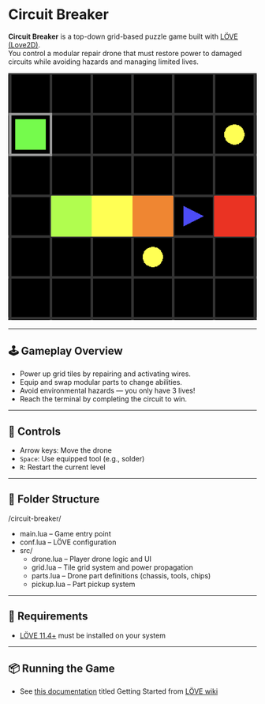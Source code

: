 # Circuit Breaker

**Circuit Breaker** is a top-down grid-based puzzle game built with [LÖVE (Love2D)](https://love2d.org/).  
You control a modular repair drone that must restore power to damaged circuits while avoiding hazards and managing limited lives.

![Screenshot](screenshot.png)

---

## 🕹 Gameplay Overview

- Power up grid tiles by repairing and activating wires.
- Equip and swap modular parts to change abilities.
- Avoid environmental hazards — you only have 3 lives!
- Reach the terminal by completing the circuit to win.

---

## 🔧 Controls

- Arrow keys: Move the drone
- `Space`: Use equipped tool (e.g., solder)
- `R`: Restart the current level

---

## 📁 Folder Structure
/circuit-breaker/
- main.lua – Game entry point
- conf.lua – LÖVE configuration
- src/
    - drone.lua – Player drone logic and UI
	- grid.lua – Tile grid system and power propagation
	- parts.lua – Drone part definitions (chassis, tools, chips)
	- pickup.lua – Part pickup system

---

## 🚀 Requirements

- [LÖVE 11.4+](https://love2d.org/) must be installed on your system

---

## 📦 Running the Game

 - See [this documentation](https://love2d.org/wiki/Getting_Started) titled Getting Started from [LÖVE wiki](https://love2d.org/wiki/Main_Page)